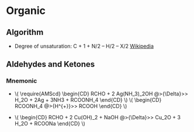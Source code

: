 # Organic

## Algorithm

+ Degree of unsaturation: C + 1 + N/2 – H/2 – X/2 [Wikipedia](https://web.archive.org/web/20201129140214/https://en.wikipedia.org/wiki/Degree_of_unsaturation)

## Aldehydes and Ketones

### Mnemonic

+ \\(
\require{AMScd}
\begin{CD}
  RCHO + 2 Ag(NH_3)_2OH @>{\Delta}>> H_2O + 2Ag + 3NH3 + RCOONH_4
\end{CD}
\\) \\(
\begin{CD}
  RCOONH_4 @>{H^{+}}>> RCOOH
\end{CD}
\\)

+ \\(
\begin{CD}
  RCHO + 2 Cu(OH)_2 + NaOH @>{\Delta}>> Cu_2O + 3 H_2O + RCOONa
\end{CD}
\\)

